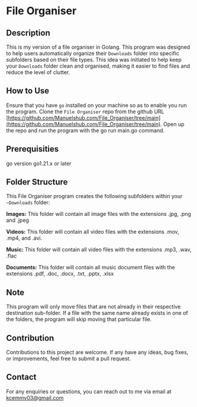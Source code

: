 # File Organiser

## Description

This is my version of a file organiser in Golang. This program was designed to help users automatically organize their `Downloads` folder into specific subfolders based on their file types. This idea was initiated to help keep your `Downloads` folder clean and organised, making it easier to find files and reduce the level of clutter.

## How to Use

Ensure that you have `go` installed on your machine so as to enable you run the program. Clone the `File Organiser` repo from the github URL [https://github.com/Manuelshub.com/File_Organiser/tree/main](https://github.com/Manuelshub.com/File_Organiser/tree/main). Open up the repo and run the program with the go run main.go command.

## Prerequisities

go version go1.21.x or later

## Folder Structure

This File Organiser program creates the following subfolders within your `~Downloads` folder:

**Images:** This folder will contain all image files with the extensions .jpg, .png and .jpeg

**Videos:** This folder will contain all video files with the extensions .mov, .mp4, and .avi.

**Music:** This folder will contain all video files with the extensions .mp3, .wav, .flac

**Documents:** This folder will contain all music document files with the extensions .pdf, .doc, .docx, .txt, .pptx, .xlsx

## Note

This program will only move files that are not already in their respective destination sub-folder. If a file with the same name already exists in one of the folders, the program will skip moving that particular file.

## Contribution

Contributions to this project are welcome. If any have any ideas, bug fixes, or improvements, feel free to submit a pull request.

## Contact

For any enquiries or questions, you can reach out to me via email at kcemmy03@gmail.com
